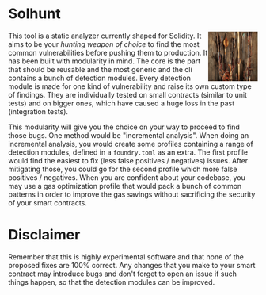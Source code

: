 # Solhunt

<img src="./images/solhunt.png" alt="*your weapon of choice*" width="100" height="100" style="float: right;"/>

This tool is a static analyzer currently shaped for Solidity. It aims to be your *hunting weapon of choice* to find the most common vulnerabilities before pushing them to production.
It has been built with modularity in mind. The core is the part that should be reusable and the most generic and the cli contains a bunch of detection modules.
Every detection module is made for one kind of vulnerability and raise its own custom type of findings. They are individually tested on small contracts (similar to unit tests) and on bigger ones, which have caused a huge loss in the past (integration tests).

This modularity will give you the choice on your way to proceed to find those bugs. One method would be "incremental analysis".
When doing an incremental analysis, you would create some profiles containing a range of detection modules, defined in a `foundry.toml` as an extra.
The first profile would find the easiest to fix (less false positives / negatives) issues. After mitigating those, you could go for the second profile which more false positives / negatives. When you are confident about your codebase, you may use a gas optimization profile that would pack a bunch of common patterns in order to improve the gas savings without sacrificing the security of your smart contracts.

# Disclaimer

Remember that this is highly experimental software and that none of the proposed fixes are 100% correct.
Any changes that you make to your smart contract may introduce bugs and don't forget to open an issue if such things happen, so that the detection modules can be improved.
